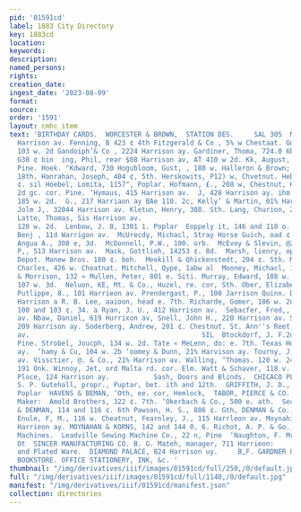 ```yaml
---
pid: '01591cd'
label: 1883 City Directory
key: 1883cd
location: 
keywords: 
description: 
named_persons: 
rights: 
creation_date: 
ingest_date: '2023-08-09'
format: 
source: 
order: '1591'
layout: cmhc_item
text: 'BIRTHDAY CARDS.  WORCESTER & BROWN,  STATION DES.     SAL 305  Mitel, JH 408
  Harrison av. Fenning, B 423 ¢ 4th Fitzgerald & Co , 5% w Chestaat. Gundolph, Charles.
  103 w. 2d Gandoiph’& Co , 2224 Harrison ay. Gardiner, Thoma, 724.0 6b. Golden, Jamex,
  G30 ¢ bin  ing, Phil, rear $08 Harrison av, AT 410 w 2d. Kk, August, 4th, sc cor
  Pine. Hoek. "Kdward, 730 Hogubloom, Gust, , 180 w. Halleron & Brown; Haze! gor.
  18th. Hanrahan, Joseph, 404 ¢, 5th. Herskowits, P12) w, Chvetnut. Hebel Frod., 908
  ¢. sil Hoebel, Lomita, 1157", Poplar. Hofmann, £., 208 w, Chestnut, Hibschle, Herman,
  2d gc. cor. Pine. ‘Hymaus, 415 Harrison av.  J, 428 Harrison ay. ihm II, col''d,
  185 w. 2d.  G., 217 Harriaon ay BAe 110. 2c, Kelly’ & Martin, 01% Harrison av. Korton,
  Jolm J,. 32044 Harrison av. Kletun, Henry, 308. Sth. Lang, Churion, 214 w. Chestnut.
  Latte, Thomas, Sis Harrison av.                                          Loo, Albert
  128 w. 2d.  Lenbow, J. 8, 1301 1. Poplar  Eoppely it, 146 and 118 o. Chestant,  Loeb,
  Benj , 11d Warrigon av.  McUrecdy, Michacl, Stray Horse Guich, oad ¢. 4ih.  McDonald,
  Angua A., 308 e, 3d.  McDonnell, P.W., 100. orb.  McEvoy & Slevin, @2e. sth. McLarkey,
  P,, 513 Harrison av.  Mack, Gottlieh, 14253 ¢. 8d.  Marsh, lienry, opposite H. R.
  Depot. Manew Bros. 180 ¢. beh.  Meekill & Qhickenstedt, 204 ¢. Sth. Miereudorf,
  Charles, 426 w. Cheatnat. Mitchell, Qype, 1abw al  Mooney, Michacl, 122 &. Gt Moriarty
  & Morrison, 132 » Mullen, Peter, 801 e. Siti. Murray, Edward, 108 w. Myer, Alfonso,
  107 w. 3d.  Neluon, KE, Mt. & Co., Huzel, re. cor, Sth. Ober, Elizabeth, 6140. tth.
  Putlippe, 8., 101 Harrieon av. Prendergast, P., 100 Jarrison Quinn. Dente}, 308
  Harrison a R. B. Lee, aaioon, head e. 7th. Richarde, Gomer, 106 w. 2d. Riley & Flood,
  100 and 103 ¢. 34. a Ryan, J. U., 412 Harrison av.  Sebacfer, Fred,, 214 Harrison
  av. Nbaw, Daniel, 619 Hurrixon av, Snell, John H., 220 Harrison av. Snyder, Goorge,
  209 Harrison ay. Soderberg, Andrew, 201 ¢. Chestnut. St. Ann''s Reet, 220 Harrison
  av.                                           SIL  Btockdorf, J. F.2d, uw. cor.
  Pine. Strobel, Joucph, 134 w. 2d. Tate « MeLenn, do: e. 7th. Texas Houeu, 210 Harrison
  ay.  ‘hamy & Cu, 104 w. 2b ‘oomey & Dunn, 21% Harvison ay. Tourny, J, V. 11 Harrivon
  av. Vissctier, @. & Co., 21% Harrison av. Walling, ‘Thomas. 120 w. 24. Wenger, R.,
  191 Onk. Winnoy, Jet, ord Malta rd. cor. Elm. Watt & Schaver, 118 v. Stl Wymiw’s
  Ploce, 124 Harrison ay.           Sash, Doors and Blinds.  CHICACO PLANING MILL,
  S. P. Gutehall, propr., Puptar, bet. ith and 12th.  GRIFFITH, J. D.,  Sth. se. cor.
  Poplar  HAVENS & BEMAN, ‘Oth, ee. cor, Hemlock,  TABOR, PIERCE & CO. 210 6."sth        Sausage
  Maker:  Amold Brothers, 322 ¢. 7th. ‘Okerbach & Co., 500 e. ath.  Second Hand Goods.  BOOTH
  & DENMAN, 114 and 116 ¢. 6th Pawson, H. S., 886 ¢. Gth, DENMAN & Co., 328 0. 6th.
  Enule, F, M., 116 w. Cheatnut, Fearnley, J., 115 Harrleon av. Moynahia, i. J.,J20
  Harrieon ay. MOYNAHAN & KORNS, 142 and 144 0, 6. Richot, A. P. & Go., $08. 6th.           Sewing
  Machines.  Leadville Sewing Machine Co., 22 n, Pine  ‘Naughton, F. Mre., 216 e.
  Ot  SINCER MANUFACTURING CO. B. G. Mateh, manager, 711 Harrieon:           Silver
  and Plated Ware.  DIAMOND PALACE, 824 Harrison uy.     B,F. GARDNER & GO,  THE CORNER
  BOOKSTORE. OFFICE STATIONERY, INK, &c. '
thumbnail: "/img/derivatives/iiif/images/01591cd/full/250,/0/default.jpg"
full: "/img/derivatives/iiif/images/01591cd/full/1140,/0/default.jpg"
manifest: "/img/derivatives/iiif/01591cd/manifest.json"
collection: directories
---
```

